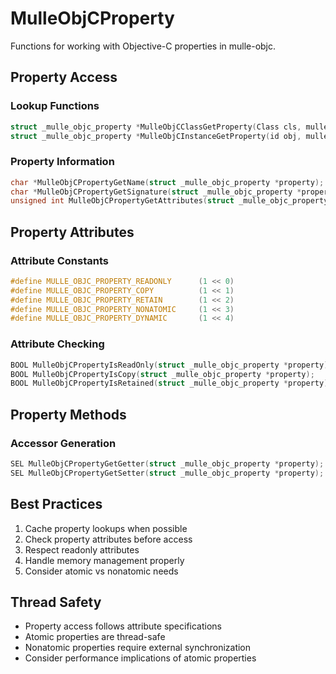 # MulleObjCProperty

Functions for working with Objective-C properties in mulle-objc.

## Property Access

### Lookup Functions
```c
struct _mulle_objc_property *MulleObjCClassGetProperty(Class cls, mulle_objc_propertyid_t propertyid);
struct _mulle_objc_property *MulleObjCInstanceGetProperty(id obj, mulle_objc_propertyid_t propertyid);
```

### Property Information
```c
char *MulleObjCPropertyGetName(struct _mulle_objc_property *property);
char *MulleObjCPropertyGetSignature(struct _mulle_objc_property *property);
unsigned int MulleObjCPropertyGetAttributes(struct _mulle_objc_property *property);
```

## Property Attributes

### Attribute Constants
```c
#define MULLE_OBJC_PROPERTY_READONLY      (1 << 0)
#define MULLE_OBJC_PROPERTY_COPY          (1 << 1)
#define MULLE_OBJC_PROPERTY_RETAIN        (1 << 2)
#define MULLE_OBJC_PROPERTY_NONATOMIC     (1 << 3)
#define MULLE_OBJC_PROPERTY_DYNAMIC       (1 << 4)
```

### Attribute Checking
```c
BOOL MulleObjCPropertyIsReadOnly(struct _mulle_objc_property *property);
BOOL MulleObjCPropertyIsCopy(struct _mulle_objc_property *property);
BOOL MulleObjCPropertyIsRetained(struct _mulle_objc_property *property);
```

## Property Methods

### Accessor Generation
```c
SEL MulleObjCPropertyGetGetter(struct _mulle_objc_property *property);
SEL MulleObjCPropertyGetSetter(struct _mulle_objc_property *property);
```

## Best Practices

1. Cache property lookups when possible
2. Check property attributes before access
3. Respect readonly attributes
4. Handle memory management properly
5. Consider atomic vs nonatomic needs

## Thread Safety

- Property access follows attribute specifications
- Atomic properties are thread-safe
- Nonatomic properties require external synchronization
- Consider performance implications of atomic properties
